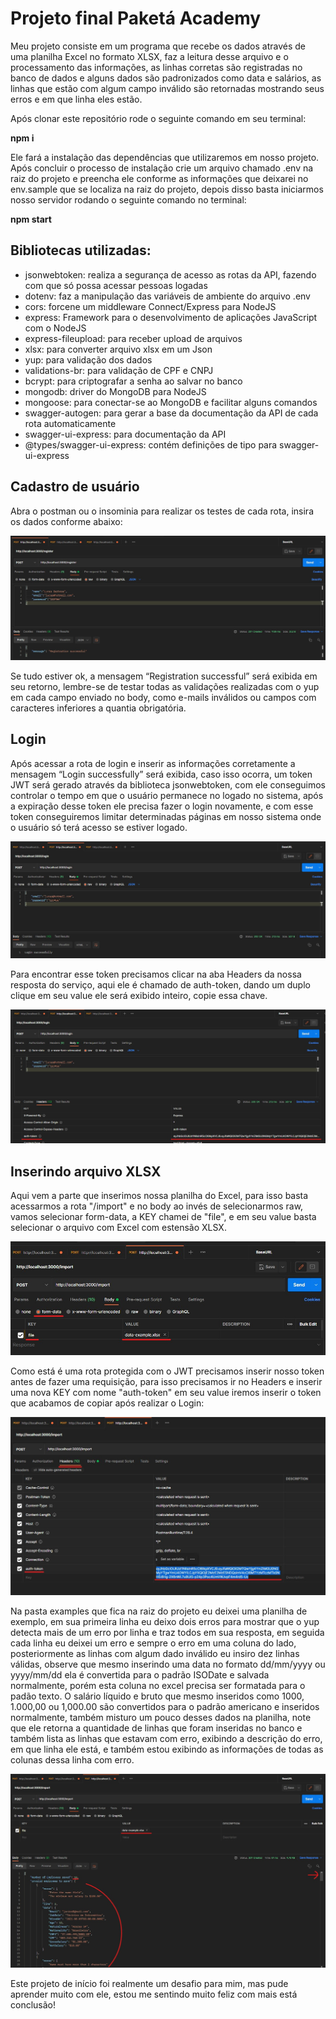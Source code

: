 # Projeto final Paketá Academy

Meu projeto consiste em um programa que recebe os dados através de uma planilha Excel no formato XLSX, faz a leitura desse arquivo e o processamento das informações, as linhas corretas são registradas no banco de dados e alguns dados são padronizados como data e salários, as linhas que estão com algum campo inválido são retornadas mostrando seus erros e em que linha eles estão.

Após clonar este repositório rode o seguinte comando em seu terminal:

**npm i**

Ele fará a instalação das dependências que utilizaremos em nosso projeto.
Após concluir o processo de instalação crie um arquivo chamado .env na raiz do projeto e preencha ele conforme as informações que deixarei no env.sample que se localiza na raiz do projeto, depois disso basta iniciarmos nosso servidor rodando o seguinte comando no terminal:  

**npm start**

## Bibliotecas utilizadas:

- jsonwebtoken: realiza a segurança de acesso as rotas da API, fazendo com que só possa acessar pessoas logadas
- dotenv: faz a manipulação das variáveis ​​de ambiente do arquivo .env
- cors: forcene um middleware Connect/Express para NodeJS
- express: Framework para o desenvolvimento de aplicações JavaScript com o NodeJS
- express-fileupload: para receber upload de arquivos
- xlsx: para converter arquivo xlsx em um Json
- yup: para validação dos dados
- validations-br: para validação de CPF e CNPJ
- bcrypt: para criptografar a senha ao salvar no banco
- mongodb: driver do MongoDB para NodeJS
- mongoose: para conectar-se ao MongoDB e facilitar alguns comandos
- swagger-autogen: para gerar a base da documentação da API de cada rota automaticamente
- swagger-ui-express: para documentação da API
- @types/swagger-ui-express: contém definições de tipo para swagger-ui-express


## Cadastro de usuário

Abra o postman ou o insominia para realizar os testes de cada rota, insira os dados conforme abaixo:  

<img src="examples/register.jpg" alt="Rota register no postman">

Se tudo estiver ok, a mensagem “Registration successful” será exibida em seu retorno, lembre-se de testar todas as validações realizadas com o yup em cada campo enviado no body, como e-mails inválidos ou campos com caracteres inferiores a quantia obrigatória.  

## Login

Após acessar a rota de login e inserir as informações corretamente a mensagem “Login successfully” será exibida, caso isso ocorra, um token JWT será gerado através da biblioteca jsonwebtoken, com ele conseguimos controlar o tempo em que o usuário permanece no logado no sistema, após a expiração desse token ele precisa fazer o login novamente, e com esse token conseguiremos limitar determinadas páginas em nosso sistema onde o usuário só terá acesso se estiver logado.  

<img src="examples/login.jpg" alt="Rota login no postman">

Para encontrar esse token precisamos clicar na aba Headers da nossa resposta do serviço, aqui ele é chamado de auth-token, dando um duplo clique em seu value ele será exibido inteiro, copie essa chave.  

<img src="examples/login-token.jpg" alt="Token do login no postman">

## Inserindo arquivo XLSX

Aqui vem a parte que inserimos nossa planilha do Excel, para isso basta acessarmos a rota "/import" e no body ao invés de selecionarmos raw, vamos selecionar form-data, a KEY chamei de "file", e em seu value basta selecionar o arquivo com Excel com estensão XLSX.

<img src="examples/import.jpg" alt="Rota import no postman">

Como está é uma rota protegida com o JWT precisamos inserir nosso token antes de fazer uma requisição, para isso precisamos ir no Headers e inserir uma nova KEY com nome "auth-token" em seu value iremos inserir o token que acabamos de copiar após realizar o Login:

<img src="examples/import-token.jpg" alt="Inserindo o Token na rota protegida">

Na pasta examples que fica na raiz do projeto eu deixei uma planilha de exemplo, em sua primeira linha eu deixo dois erros para mostrar que o yup detecta mais de um erro por linha e traz todos em sua resposta, em seguida cada linha eu deixei um erro e sempre o erro em uma coluna do lado, posteriormente as linhas com algum dado inválido eu insiro dez linhas válidas, observe que mesmo inserindo uma data no formato dd/mm/yyyy ou yyyy/mm/dd ela é convertida para o padrão ISODate e salvada normalmente, porém esta coluna no excel precisa ser formatada para o padão texto. O salário líquido e bruto que mesmo inseridos como 1000, 1.000,00 ou 1,000.00 são convertidos para o padrão americano e inseridos normalmente, também misturo um pouco desses dados na planilha, note que ele retorna a quantidade de linhas que foram inseridas no banco e também lista as linhas que estavam com erro, exibindo a descrição do erro, em que linha ele está, e também estou exibindo as informações de todas as colunas dessa linha com erro.

<img src="examples/import-file.jpg" alt="Retorno da rota import no postman">

Este projeto de início foi realmente um desafio para mim, mas pude aprender muito com ele, estou me sentindo muito feliz com mais está conclusão!
